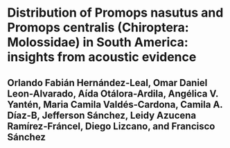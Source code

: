 # Distribution of Promops nasutus and Promops centralis (Chiroptera: Molossidae) in South America: insights from acoustic evidence
## Orlando Fabián Hernández-Leal, Omar Daniel Leon-Alvarado, Aída Otálora-Ardila, Angélica V. Yantén, Maria Camila Valdés-Cardona, Camila A. Díaz-B, Jefferson Sánchez, Leidy Azucena Ramírez-Fráncel, Diego Lizcano, and Francisco Sánchez
